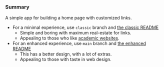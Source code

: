 
### Summary

A simple app for building a home page with customized links.

* For a minimal experience, use `classic` branch and [the classic README](./classic_README.md)
    * Simple and boring with maximum real-estate for links.
    * Appealing to those who like [academic websites](https://cs.uwaterloo.ca/~shallit/).
* For an enhanced experience, use `main` branch and [the enhanced README](./enhanced_README.md)
    * This has a better design, with a lot of extras.
    * Appealing to those with taste in web design.

